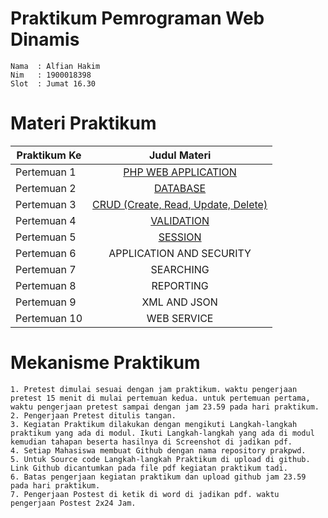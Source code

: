 <h1>Praktikum Pemrograman Web Dinamis </h1>

```
Nama  : Alfian Hakim
Nim   : 1900018398
Slot  : Jumat 16.30
```

<h1>Materi Praktikum</h1>

| Praktikum Ke | Judul Materi |
| ------------- |:-------------:|
| Pertemuan 1  | <a href="https://github.com/alfiankidz/prakpwd/tree/main/Pertemuan%201" target="_blank">PHP WEB APPLICATION</a> |
| Pertemuan 2  | <a href="https://github.com/alfiankidz/prakpwd/tree/main/Pertemuan%202" target="_blank">DATABASE</a> |
| Pertemuan 3  | <a href="https://github.com/alfiankidz/prakpwd/tree/main/Pertemuan%203" target="_blank">CRUD (Create, Read, Update, Delete)</a> |
| Pertemuan 4  | <a href="https://github.com/alfiankidz/prakpwd/tree/main/Pertemuan%204" target="_blank">VALIDATION</a> |
| Pertemuan 5  | <a href="https://github.com/alfiankidz/prakpwd/tree/main/Pertemuan%205" target="_blank">SESSION</a> |
| Pertemuan 6  | APPLICATION AND SECURITY |
| Pertemuan 7  | SEARCHING |
| Pertemuan 8  | REPORTING |
| Pertemuan 9  | XML AND JSON |
| Pertemuan 10  | WEB SERVICE |

<h1>Mekanisme Praktikum</h1>

```
1. Pretest dimulai sesuai dengan jam praktikum. waktu pengerjaan pretest 15 menit di mulai pertemuan kedua. untuk pertemuan pertama, waktu pengerjaan pretest sampai dengan jam 23.59 pada hari praktikum.
2. Pengerjaan Pretest ditulis tangan.
3. Kegiatan Praktikum dilakukan dengan mengikuti Langkah-langkah praktikum yang ada di modul. Ikuti Langkah-langkah yang ada di modul kemudian tahapan beserta hasilnya di Screenshot di jadikan pdf.
4. Setiap Mahasiswa membuat Github dengan nama repository prakpwd.
5. Untuk Source code Langkah-langkah Praktikum di upload di github. Link Github dicantumkan pada file pdf kegiatan praktikum tadi.
6. Batas pengerjaan kegiatan praktikum dan upload github jam 23.59 pada hari praktikum.
7. Pengerjaan Postest di ketik di word di jadikan pdf. waktu pengerjaan Postest 2x24 Jam.
```
